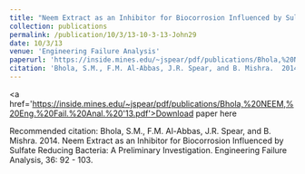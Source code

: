```yaml
---
title: "Neem Extract as an Inhibitor for Biocorrosion Influenced by Sulfate Reducing Bacteria: A Preliminary Investigation"
collection: publications
permalink: /publication/10/3/13-10-3-13-John29
date: 10/3/13
venue: 'Engineering Failure Analysis'
paperurl: 'https://inside.mines.edu/~jspear/pdf/publications/Bhola,%20NEEM,%20Eng.%20Fail.%20Anal.%20'13.pdf'
citation: 'Bhola, S.M., F.M. Al-Abbas, J.R. Spear, and B. Mishra.  2014.  Neem Extract as an Inhibitor for Biocorrosion Influenced by Sulfate Reducing Bacteria: A Preliminary Investigation.  Engineering Failure Analysis, 36: 92 - 103.'
---
```


<a href='https://inside.mines.edu/~jspear/pdf/publications/Bhola,%20NEEM,%20Eng.%20Fail.%20Anal.%20'13.pdf'>Download paper here</a>

Recommended citation: Bhola, S.M., F.M. Al-Abbas, J.R. Spear, and B. Mishra.  2014.  Neem Extract as an Inhibitor for Biocorrosion Influenced by Sulfate Reducing Bacteria: A Preliminary Investigation.  Engineering Failure Analysis, 36: 92 - 103.